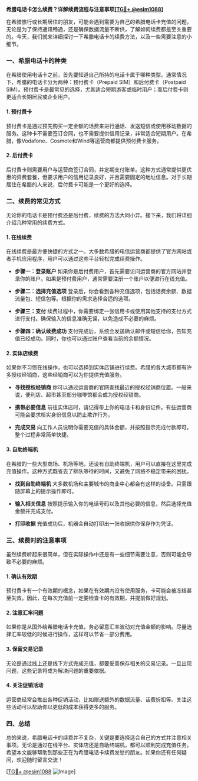 **希腊电话卡怎么续费？详解续费流程与注意事项[[TG💪+ @esim1088](https://t.me/s/esim1088)]**

在希腊旅行或长期居住的朋友，可能会遇到需要为自己的希腊电话卡充值的问题。无论是为了保持通讯畅通，还是确保数据流量不断供，了解如何续费都是至关重要的。今天，我们就来详细探讨一下希腊电话卡的续费方法，以及一些需要注意的小细节。

### 一、希腊电话卡的种类

在希腊使用电话卡之前，首先要知道自己所持的电话卡属于哪种类型。通常情况下，希腊的电话卡分为两种：预付费卡（Prepaid SIM）和后付费卡（Postpaid SIM）。预付费卡是最常见的选择，尤其适合短期游客或临时用户；而后付费卡则更适合长期居民或企业用户。

#### 1. 预付费卡
预付费卡是通过预先购买一定金额的话费来进行通话、发送短信或使用移动数据的服务。这种卡不需要签订合同，也不需要提供信用记录，非常适合短期用户。在希腊，像Vodafone、Cosmote和Wind等运营商都提供预付费卡服务。

#### 2. 后付费卡
后付费卡则需要用户与运营商签订合同，并定期支付账单。这种方式通常提供更优惠的资费套餐，但要求用户的信用记录良好，并且需要固定的地址信息。对于长期居住在希腊的人来说，后付费卡可能是一个更好的选择。

### 二、续费的常见方式

无论你的电话卡是预付费还是后付费，续费的方法大同小异。接下来，我们将详细介绍几种常用的续费方式。

#### 1. 在线续费
在线续费是最方便快捷的方式之一。大多数希腊的电信运营商都提供了官方网站或者手机应用程序，用户可以通过这些平台轻松完成续费操作。

- **步骤一：登录账户**
  如果你是后付费用户，首先需要访问运营商的官方网站并登录你的账户。如果是预付费用户，通常需要注册一个账户以便进行在线充值。

- **步骤二：选择充值选项**
  登录后，你会看到各种充值选项，包括话费余额、数据流量包、短信包等。根据你的需求选择合适的选项。

- **步骤三：支付**
  续费过程中，你需要绑定一张信用卡或使用其他支持的支付方式进行支付。确保输入的信息准确无误，以免造成不必要的麻烦。

- **步骤四：确认续费成功**
  支付完成后，系统会发送确认邮件或短信给你，告知充值已经成功。同时，你也可以通过账户查看当前的余额情况。

#### 2. 实体店续费
如果你不习惯在线操作，也可以选择到实体店铺进行续费。希腊的各大城市都有许多授权经销商，这些经销商可以为你提供充值服务。

- **寻找授权经销商**
  你可以通过运营商的官网查找最近的授权经销商位置。一般来说，便利店、超市甚至部分咖啡馆都会成为授权经销商。

- **携带必要信息**
  前往实体店时，请记得带上你的电话卡和身份证件。有些运营商可能会要求核实身份信息以防止欺诈行为。

- **完成交易**
  向工作人员说明你需要充值的具体金额，并按照指示完成付款即可。整个过程非常简单快捷。

#### 3. 自助终端机
在希腊的一些大型商场、机场等地，还设有自助终端机，用户可以直接在这里完成充值操作。这种方式既省去了排队等待的时间，又避免了网络不稳定带来的困扰。

- **找到自助终端机**
  大多数机场和主要城市的商业中心都会有这样的设备。只需跟随屏幕上的提示操作即可。

- **输入相关信息**
  按照提示输入你的电话号码以及其他必要的信息，然后选择充值金额并完成支付。

- **打印收据**
  充值成功后，机器会自动打印出一张收据供你保存作为凭证。

### 三、续费时的注意事项

虽然续费听起来很简单，但在实际操作中还是有一些细节需要注意，否则可能会导致不必要的麻烦。

#### 1. 确认有效期
预付费卡有一个有效期的概念，如果在有效期内没有使用服务，卡可能会被冻结甚至失效。因此，在每次充值前一定要检查卡的有效期，并提前做好规划。

#### 2. 注意汇率问题
如果你是从国外给希腊电话卡充值，务必留意汇率波动对充值金额的影响。尽量选择汇率较低的时候进行操作，这样可以节省一部分费用。

#### 3. 保留交易记录
无论是通过线上还是线下方式完成充值，都要妥善保存相关的交易记录。一旦出现问题，这些记录将成为解决问题的重要依据。

#### 4. 关注促销活动
运营商经常会推出各种促销活动，比如赠送额外的数据流量、话费折扣等。关注这些活动可以帮助你以更低的成本获得更多的服务。

### 四、总结

总的来说，希腊电话卡的续费并不复杂，关键是要选择适合自己的方式并注意相关事项。无论是通过在线平台、实体店还是自助终端机，都可以顺利完成充值任务。希望本文能够帮助到那些正在为希腊电话卡续费发愁的朋友。如果你还有任何疑问，欢迎随时留言交流！

[[TG💪+ @esim1088](https://t.me/s/esim1088) ![Image](https://i.postimg.cc/4NQfJmqS/Snipaste-2025-05-13-00-14-12.png)]